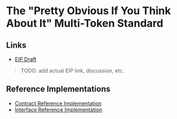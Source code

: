 # The "Pretty Obvious If You Think About It" Multi-Token Standard

## Links

- [EIP Draft](./EIP.md)

> TODO: add actual EIP link, discussion, etc.

## Reference Implementations

- [Contract Reference Implementation](./src/ERCN.sol)
- [Interface Reference Implementation](./src/IERCN.sol)
